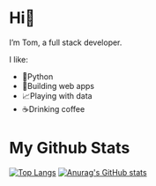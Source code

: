 # Hi👋 

I’m Tom, a full stack developer.

I like:
- 🐍Python
- 🔨Building web apps
- 📈Playing with data
- ☕Drinking coffee

# My Github Stats

[![Top Langs](https://github-readme-stats.vercel.app/api/top-langs/?username=twarsop&theme=dracula)](https://github.com/anuraghazra/github-readme-stats) [![Anurag's GitHub stats](https://github-readme-stats.vercel.app/api?username=twarsop&theme=dracula)](https://github.com/anuraghazra/github-readme-stats)
